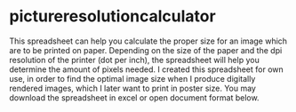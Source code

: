 # pictureresolutioncalculator

This spreadsheet can help you calculate the proper size for an image which are to be printed on paper. Depending on the size of the paper and the dpi resolution of the printer (dot per inch), the spreadsheet will help you determine the amount of pixels needed.
I created this spreadsheet for own use, in order to find the optimal image size when I produce digitally rendered images, which I later want to print in poster size.
You may download the spreadsheet in excel or open document format below.
